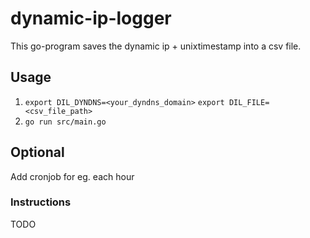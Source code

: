 # dynamic-ip-logger

This go-program saves the dynamic ip + unixtimestamp into a csv file.

## Usage
1. ```export DIL_DYNDNS=<your_dyndns_domain>```
    ```export DIL_FILE=<csv_file_path>```
2. ```go run src/main.go```

## Optional
Add cronjob for eg. each hour

### Instructions
TODO